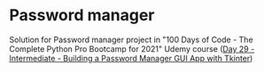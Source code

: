 # Password manager
Solution for Password manager project in "100 Days of Code - The Complete Python Pro Bootcamp for 2021" Udemy course ([Day 29 - Intermediate - Building a Password Manager GUI App with Tkinter](https://www.udemy.com/course/100-days-of-code/learn/lecture/20924454#overview))
